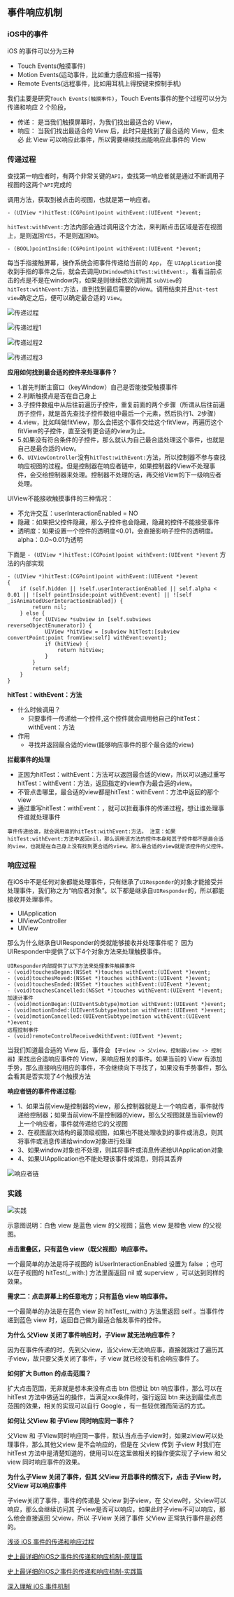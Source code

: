 ## 事件响应机制 



### iOS中的事件

iOS 的事件可以分为三种

- Touch Events(触摸事件)
- Motion Events(运动事件，比如重力感应和摇一摇等)
- Remote Events(远程事件，比如用耳机上得按键来控制手机)

我们主要是研究`Touch Events(触摸事件)`，Touch Events事件的整个过程可以分为 传递和响应 2 个阶段，

- 传递： 是当我们触摸屏幕时，为我们找出最适合的 View，
- 响应： 当我们找出最适合的 View 后，此时只是找到了最合适的 View，但未必 此 View 可以响应此事件，所以需要继续找出能响应此事件的 View


### 传递过程

查找第一响应者时，有两个非常关键的`API`，查找第一响应者就是通过不断调用子视图的这两个`API`完成的

调用方法，获取到被点击的视图，也就是第一响应者。
```
- (UIView *)hitTest:(CGPoint)point withEvent:(UIEvent *)event;
```

`hitTest:withEvent:`方法内部会通过调用这个方法，来判断点击区域是否在视图上，是则返回`YES`，不是则返回`NO`。

```
- (BOOL)pointInside:(CGPoint)point withEvent:(UIEvent *)event;
```


每当手指接触屏幕，操作系统会把事件传递给当前的 `App`， 在 `UIApplication`接收到手指的事件之后，就会去调用`UIWindow的hitTest:withEvent:`，看看当前点击的点是不是在window内，如果是则继续依次调用其 `subView`的`hitTest:withEvent:`方法，直到找到最后需要的view。调用结束并且`hit-test view`确定之后，便可以确定最合适的 `View`。


![传递过程](https://github.com/SunshineBrother/JHBlog/blob/master/iOS知识点/iOS大杂烩/事件响应机制/传递过程.png)

![传递过程1](https://github.com/SunshineBrother/JHBlog/blob/master/iOS知识点/iOS大杂烩/事件响应机制/传递过程1.png)

![传递过程2](https://github.com/SunshineBrother/JHBlog/blob/master/iOS知识点/iOS大杂烩/事件响应机制/传递过程2.png)

![传递过程3](https://github.com/SunshineBrother/JHBlog/blob/master/iOS知识点/iOS大杂烩/事件响应机制/传递过程3.png)

**应用如何找到最合适的控件来处理事件？**
- 1.首先判断主窗口（keyWindow）自己是否能接受触摸事件
- 2.判断触摸点是否在自己身上
- 3.子控件数组中从后往前遍历子控件，重复前面的两个步骤（所谓从后往前遍历子控件，就是首先查找子控件数组中最后一个元素，然后执行1、2步骤）
- 4.view，比如叫做fitView，那么会把这个事件交给这个fitView，再遍历这个fitView的子控件，直至没有更合适的view为止。
- 5.如果没有符合条件的子控件，那么就认为自己最合适处理这个事件，也就是自己是最合适的view。
- 6、`UIViewController`没有`hitTest:withEvent:`方法，所以控制器不参与查找响应视图的过程。但是控制器在响应者链中，如果控制器的View不处理事件，会交给控制器来处理。控制器不处理的话，再交给View的下一级响应者处理。


 UIView不能接收触摸事件的三种情况：
 
- 不允许交互：userInteractionEnabled = NO
- 隐藏：如果把父控件隐藏，那么子控件也会隐藏，隐藏的控件不能接受事件
- 透明度：如果设置一个控件的透明度<0.01，会直接影响子控件的透明度。alpha：0.0~0.01为透明
 

下面是 `- (UIView *)hitTest:(CGPoint)point withEvent:(UIEvent *)event` 方法的内部实现

```
- (UIView *)hitTest:(CGPoint)point withEvent:(UIEvent *)event
{
	if (self.hidden || !self.userInteractionEnabled || self.alpha < 0.01 || ![self pointInside:point withEvent:event] || ![self _isAnimatedUserInteractionEnabled]) {
		return nil;
	} else {
		for (UIView *subview in [self.subviews reverseObjectEnumerator]) {
			UIView *hitView = [subview hitTest:[subview convertPoint:point fromView:self] withEvent:event];
			if (hitView) {
				return hitView;
			}
		}
		return self;
	}
}
```

**hitTest：withEvent：方法**

- 什么时候调用？
    - 只要事件一传递给一个控件,这个控件就会调用他自己的hitTest：withEvent：方法
- 作用 
    - 寻找并返回最合适的view(能够响应事件的那个最合适的view)

**拦截事件的处理**

- 正因为hitTest：withEvent：方法可以返回最合适的view，所以可以通过重写hitTest：withEvent：方法，返回指定的view作为最合适的view。
- 不管点击哪里，最合适的view都是hitTest：withEvent：方法中返回的那个view
- 通过重写hitTest：withEvent：，就可以拦截事件的传递过程，想让谁处理事件谁就处理事件


`事件传递给谁，就会调用谁的hitTest:withEvent:方法。
注意：如果hitTest:withEvent:方法中返回nil，那么调用该方法的控件本身和其子控件都不是最合适的view，也就是在自己身上没有找到更合适的view。那么最合适的view就是该控件的父控件。`


### 响应过程

在iOS中不是任何对象都能处理事件，只有继承了`UIResponder`的对象才能接受并处理事件，我们称之为“响应者对象”。以下都是继承自`UIResponder`的，所以都能接收并处理事件。

- UIApplication
- UIViewController
- UIView

那么为什么继承自UIResponder的类就能够接收并处理事件呢？
因为UIResponder中提供了以下4个对象方法来处理触摸事件。

```
UIResponder内部提供了以下方法来处理事件触摸事件
- (void)touchesBegan:(NSSet *)touches withEvent:(UIEvent *)event;
- (void)touchesMoved:(NSSet *)touches withEvent:(UIEvent *)event;
- (void)touchesEnded:(NSSet *)touches withEvent:(UIEvent *)event;
- (void)touchesCancelled:(NSSet *)touches withEvent:(UIEvent *)event;
加速计事件
- (void)motionBegan:(UIEventSubtype)motion withEvent:(UIEvent *)event;
- (void)motionEnded:(UIEventSubtype)motion withEvent:(UIEvent *)event;
- (void)motionCancelled:(UIEventSubtype)motion withEvent:(UIEvent *)event;
远程控制事件
- (void)remoteControlReceivedWithEvent:(UIEvent *)event;
```


当我们知道最合适的 View 后，事件会 `【子view -> 父view，控制器view -> 控制器】`来找出合适响应事件的 View，来响应相关的事件。如果当前的 View 有添加手势，那么直接响应相应的事件，不会继续向下寻找了，如果没有手势事件，那么会看其是否实现了4个触摸方法


**响应者链的事件传递过程:**

- 1、如果当前view是控制器的view，那么控制器就是上一个响应者，事件就传递给控制器；如果当前view不是控制器的view，那么父视图就是当前view的上一个响应者，事件就传递给它的父视图
- 2、在视图层次结构的最顶级视图，如果也不能处理收到的事件或消息，则其将事件或消息传递给window对象进行处理
- 3、如果window对象也不处理，则其将事件或消息传递给UIApplication对象
- 4、如果UIApplication也不能处理该事件或消息，则将其丢弃

 
![响应者链](https://github.com/SunshineBrother/JHBlog/blob/master/iOS知识点/iOS大杂烩/事件响应机制/响应者链.png)






### 实践

![实践](https://github.com/SunshineBrother/JHBlog/blob/master/iOS知识点/iOS大杂烩/事件响应机制/实践.png)

示意图说明：白色 view 是蓝色 view 的父视图；蓝色 view 是橙色 view 的父视图。


**点击重叠区，只有蓝色 view（既父视图）响应事件。**

一个最简单的办法是将子视图的 isUserInteractionEnabled 设置为 false ；也可以在子视图的 hitTest(_:with:) 方法里面返回 nil 或 superview ，可以达到同样的效果。


**需求二：点击屏幕上的任意地方；只有蓝色 view 响应事件。**

一个最简单的办法是在蓝色 view 的 hitTest(_:with:) 方法里返回 self 。当事件传递到蓝色 view 时，返回自己做为最适合触发事件的控件。


**为什么 父View 关闭了事件响应时，子View 就无法响应事件？**


因为在事件传递的时，先到父view，当父view无法响应事，直接就跳过了遍历其子view，故只要父类关闭了事件，子 view 就已经没有机会响应事件了。


**如何扩大 Button 的点击范围？**

扩大点击范围，无非就是想本来没有点击 btn 但想让 btn 响应事件，那么可以在 hitTest 方法中做适当的操作，当满足xxx条件时，强行返回 btn 来达到最佳点击范围的效果，相关的实现可以自行 Google ，有一些较优雅而简洁的方式。


**如何让 父View 和 子View 同时响应同一事件？**

父View 和 子View同时响应同一事件，默认当点击子view时，如果ziview可以处理事件，那么其他父view 是不会响应的，但是在 父view 传到 子view 时我们在 hitTest 方法中是清楚知道的，使用可以在这里做相关的操作便实现了子view 和父view 同时响应事件的效果。

**为什么子View 关闭了事件，但其 父View 开启事件的情况下，点击 子View 时，父View 可以响应事件**


子view关闭了事件，事件的传递是 父view 到子view，在 父view时，父view可以响应，那么会继续访问其 子view是否可以响应，如果此时子view不可以响应，那么他会直接返回 父view，所以 子View 关闭了事件 父View 正常执行事件是必然的。


[浅谈 iOS 事件的传递和响应过程](https://liangdahong.com/2018/06/08/2018/浅谈-iOS-事件的传递和响应过程/)

[史上最详细的iOS之事件的传递和响应机制-原理篇](https://www.jianshu.com/p/2e074db792ba)


[史上最详细的iOS之事件的传递和响应机制-实践篇](https://juejin.im/post/5c43154a6fb9a049f5717259)


[深入理解 iOS 事件机制](https://juejin.im/post/5d396ef7518825453b605afa#heading-24)
